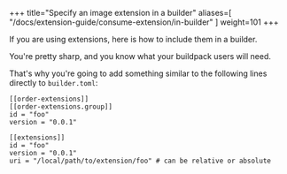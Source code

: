 
+++
title="Specify an image extension in a builder"
aliases=[
  "/docs/extension-guide/consume-extension/in-builder"
]
weight=101
+++

If you are using extensions, here is how to include them in a builder.

<!--more-->

You're pretty sharp, and you know what your buildpack users will need.

That's why you're going to add something similar to the following lines directly to `builder.toml`:

```
[[order-extensions]]
[[order-extensions.group]]
id = "foo"
version = "0.0.1"

[[extensions]]
id = "foo"
version = "0.0.1"
uri = "/local/path/to/extension/foo" # can be relative or absolute
```
